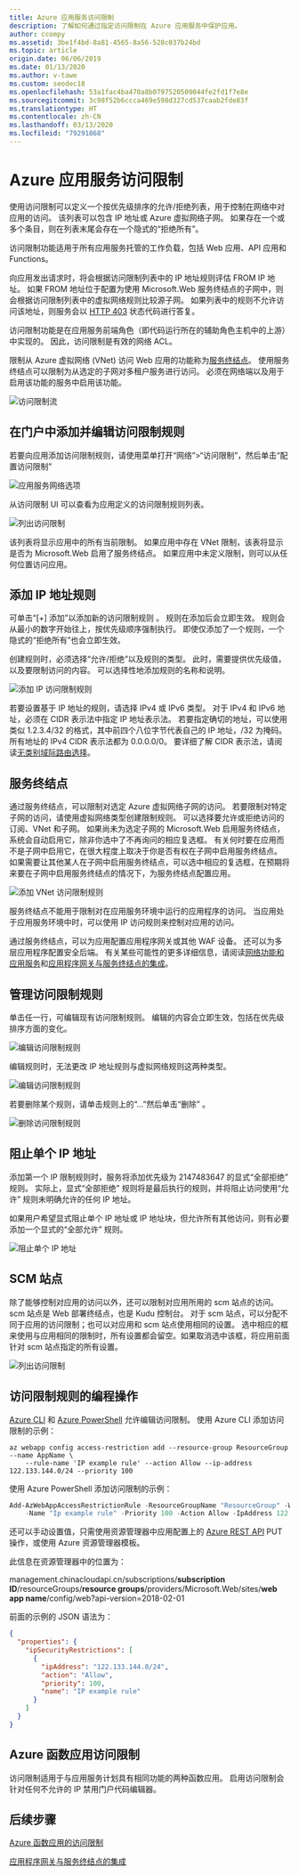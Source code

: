 ```yaml
---
title: Azure 应用服务访问限制
description: 了解如何通过指定访问限制在 Azure 应用服务中保护应用。
author: ccompy
ms.assetid: 3be1f4bd-8a81-4565-8a56-528c037b24bd
ms.topic: article
origin.date: 06/06/2019
ms.date: 01/13/2020
ms.author: v-tawe
ms.custom: seodec18
ms.openlocfilehash: 53a1fac4ba470a8b0797520509044fe2fd1f7e8e
ms.sourcegitcommit: 3c98f52b6ccca469e598d327cd537caab2fde83f
ms.translationtype: HT
ms.contentlocale: zh-CN
ms.lasthandoff: 03/13/2020
ms.locfileid: "79291868"
---
```

# <a name="azure-app-service-access-restrictions"></a>Azure 应用服务访问限制 #

使用访问限制可以定义一个按优先级排序的允许/拒绝列表，用于控制在网络中对应用的访问。 该列表可以包含 IP 地址或 Azure 虚拟网络子网。 如果存在一个或多个条目，则在列表末尾会存在一个隐式的“拒绝所有”。

访问限制功能适用于所有应用服务托管的工作负载，包括 Web 应用、API 应用和 Functions。

向应用发出请求时，将会根据访问限制列表中的 IP 地址规则评估 FROM IP 地址。 如果 FROM 地址位于配置为使用 Microsoft.Web 服务终结点的子网中，则会根据访问限制列表中的虚拟网络规则比较源子网。 如果列表中的规则不允许访问该地址，则服务会以 [HTTP 403](https://en.wikipedia.org/wiki/HTTP_403) 状态代码进行答复。

访问限制功能是在应用服务前端角色（即代码运行所在的辅助角色主机中的上游）中实现的。 因此，访问限制是有效的网络 ACL。

限制从 Azure 虚拟网络 (VNet) 访问 Web 应用的功能称为[服务终结点][serviceendpoints]。 使用服务终结点可以限制为从选定的子网对多租户服务进行访问。 必须在网络端以及用于启用该功能的服务中启用该功能。 

![访问限制流](media/app-service-ip-restrictions/access-restrictions-flow.png)

## <a name="adding-and-editing-access-restriction-rules-in-the-portal"></a>在门户中添加并编辑访问限制规则 ##

若要向应用添加访问限制规则，请使用菜单打开“网络”>“访问限制”，然后单击“配置访问限制”   

![应用服务网络选项](media/app-service-ip-restrictions/access-restrictions.png)  

从访问限制 UI 可以查看为应用定义的访问限制规则列表。

![列出访问限制](media/app-service-ip-restrictions/access-restrictions-browse.png)

该列表将显示应用中的所有当前限制。 如果应用中存在 VNet 限制，该表将显示是否为 Microsoft.Web 启用了服务终结点。 如果应用中未定义限制，则可以从任何位置访问应用。  

## <a name="adding-ip-address-rules"></a>添加 IP 地址规则

可单击“[+] 添加”以添加新的访问限制规则  。 规则在添加后会立即生效。 规则会从最小的数字开始往上，按优先级顺序强制执行。 即使仅添加了一个规则，一个隐式的“拒绝所有”也会立即生效。

创建规则时，必须选择“允许/拒绝”以及规则的类型。 此时，需要提供优先级值，以及要限制访问的内容。  可以选择性地添加规则的名称和说明。  

![添加 IP 访问限制规则](media/app-service-ip-restrictions/access-restrictions-ip-add.png)

若要设置基于 IP 地址的规则，请选择 IPv4 或 IPv6 类型。 对于 IPv4 和 IPv6 地址，必须在 CIDR 表示法中指定 IP 地址表示法。 若要指定确切的地址，可以使用类似 1.2.3.4/32 的格式，其中前四个八位字节代表自己的 IP 地址，/32 为掩码。 所有地址的 IPv4 CIDR 表示法都为 0.0.0.0/0。 要详细了解 CIDR 表示法，请阅读[无类别域际路由选择](https://en.wikipedia.org/wiki/Classless_Inter-Domain_Routing)。 

## <a name="service-endpoints"></a>服务终结点

通过服务终结点，可以限制对选定 Azure 虚拟网络子网的访问。 若要限制对特定子网的访问，请使用虚拟网络类型创建限制规则。 可以选择要允许或拒绝访问的订阅、VNet 和子网。 如果尚未为选定子网的 Microsoft.Web 启用服务终结点，系统会自动启用它，除非你选中了不再询问的相应复选框。 有关何时要在应用而不是子网中启用它，在很大程度上取决于你是否有权在子网中启用服务终结点。 如果需要让其他某人在子网中启用服务终结点，可以选中相应的复选框，在预期将来要在子网中启用服务终结点的情况下，为服务终结点配置应用。 

![添加 VNet 访问限制规则](media/app-service-ip-restrictions/access-restrictions-vnet-add.png)

服务终结点不能用于限制对在应用服务环境中运行的应用程序的访问。 当应用处于应用服务环境中时，可以使用 IP 访问规则来控制对应用的访问。 

通过服务终结点，可以为应用配置应用程序网关或其他 WAF 设备。 还可以为多层应用程序配置安全后端。 有关某些可能性的更多详细信息，请阅读[网络功能和应用服务](networking-features.md)和[应用程序网关与服务终结点的集成](networking/app-gateway-with-service-endpoints.md)。

## <a name="managing-access-restriction-rules"></a>管理访问限制规则

单击任一行，可编辑现有访问限制规则。 编辑的内容会立即生效，包括在优先级排序方面的变化。

![编辑访问限制规则](media/app-service-ip-restrictions/access-restrictions-ip-edit.png)

编辑规则时，无法更改 IP 地址规则与虚拟网络规则这两种类型。 

![编辑访问限制规则](media/app-service-ip-restrictions/access-restrictions-vnet-edit.png)

若要删除某个规则，请单击规则上的“...”然后单击“删除”   。

![删除访问限制规则](media/app-service-ip-restrictions/access-restrictions-delete.png)

## <a name="blocking-a-single-ip-address"></a>阻止单个 IP 地址 ##

添加第一个 IP 限制规则时，服务将添加优先级为 2147483647 的显式“全部拒绝”  规则。 实际上，显式“全部拒绝”  规则将是最后执行的规则，并将阻止访问使用“允许”  规则未明确允许的任何 IP 地址。

如果用户希望显式阻止单个 IP 地址或 IP 地址块，但允许所有其他访问，则有必要添加一个显式的“全部允许”  规则。

![阻止单个 IP 地址](media/app-service-ip-restrictions/block-single-address.png)

## <a name="scm-site"></a>SCM 站点 

除了能够控制对应用的访问以外，还可以限制对应用所用的 scm 站点的访问。 scm 站点是 Web 部署终结点，也是 Kudu 控制台。 对于 scm 站点，可以分配不同于应用的访问限制；也可以对应用和 scm 站点使用相同的设置。 选中相应的框来使用与应用相同的限制时，所有设置都会留空。如果取消选中该框，将应用前面针对 scm 站点指定的所有设置。 

![列出访问限制](media/app-service-ip-restrictions/access-restrictions-scm-browse.png)

## <a name="programmatic-manipulation-of-access-restriction-rules"></a>访问限制规则的编程操作 ##

[Azure CLI](https://docs.azure.cn/cli/webapp/config/access-restriction?view=azure-cli-latest) 和 [Azure PowerShell](https://docs.microsoft.com/powershell/module/Az.Websites/Add-AzWebAppAccessRestrictionRule?view=azps-3.1.0) 允许编辑访问限制。 使用 Azure CLI 添加访问限制的示例：

```azurecli
az webapp config access-restriction add --resource-group ResourceGroup --name AppName \
    --rule-name 'IP example rule' --action Allow --ip-address 122.133.144.0/24 --priority 100
```
使用 Azure PowerShell 添加访问限制的示例：

```powershell
Add-AzWebAppAccessRestrictionRule -ResourceGroupName "ResourceGroup" -WebAppName "AppName"
    -Name "Ip example rule" -Priority 100 -Action Allow -IpAddress 122.133.144.0/24
```

还可以手动设置值，只需使用资源管理器中应用配置上的 [Azure REST API](https://docs.microsoft.com/rest/api/azure/) PUT 操作，或使用 Azure 资源管理器模板。

此信息在资源管理器中的位置为：

management.chinacloudapi.cn/subscriptions/**subscription ID**/resourceGroups/**resource groups**/providers/Microsoft.Web/sites/**web app name**/config/web?api-version=2018-02-01

前面的示例的 JSON 语法为：
```json
{
  "properties": {
    "ipSecurityRestrictions": [
      {
        "ipAddress": "122.133.144.0/24",
        "action": "Allow",
        "priority": 100,
        "name": "IP example rule"
      }
    ]
  }
}
```

## <a name="azure-function-app-access-restrictions"></a>Azure 函数应用访问限制

访问限制适用于与应用服务计划具有相同功能的两种函数应用。 启用访问限制会针对任何不允许的 IP 禁用门户代码编辑器。

## <a name="next-steps"></a>后续步骤
[Azure 函数应用的访问限制](../azure-functions/functions-networking-options.md#inbound-ip-restrictions)

[应用程序网关与服务终结点的集成](networking/app-gateway-with-service-endpoints.md)

<!--Links-->
[serviceendpoints]: https://docs.azure.cn/virtual-network/virtual-network-service-endpoints-overview
